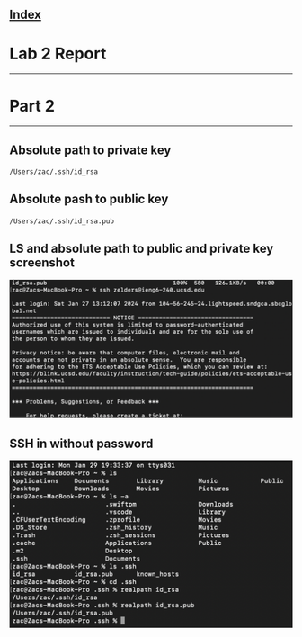 
[Index](https://zcashe.github.io/cse15l-lab-reports/index.html)
---
# Lab 2 Report 
---








# Part 2
***
## Absolute path to private key 
```
/Users/zac/.ssh/id_rsa
```


## Absolute pash to public key
```
/Users/zac/.ssh/id_rsa.pub
```
## LS and absolute path to public and private key screenshot 
![Image](assets/Lab2-ssh.png)

## SSH in without password
![Image](assets/Lab2-filepath.png)
